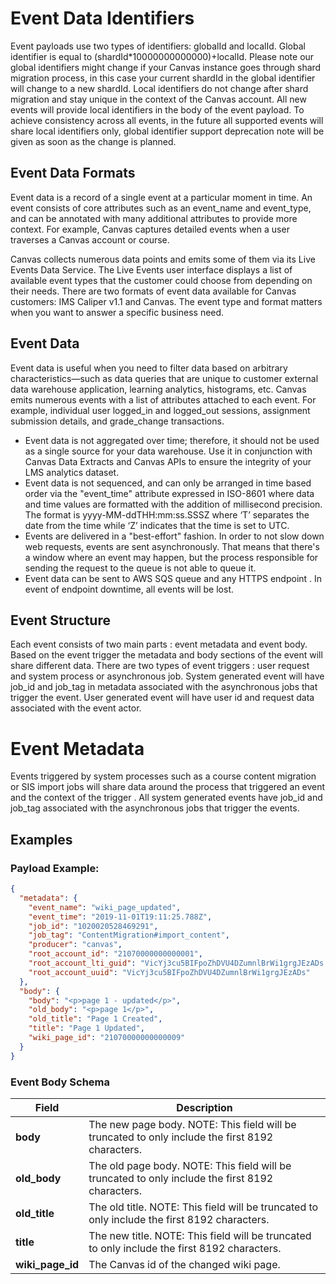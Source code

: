 Event Data Identifiers
==============

Event payloads use two types of identifiers: globalId and localId. Global identifier is equal to (shardId*10000000000000)+localId. Please note our global identifiers might change if your Canvas instance goes through shard migration process, in this case your current shardId in the global identifier will change to a new shardId. Local identifiers do not change after shard migration and stay unique in the context of the Canvas account. All new events will provide local identifiers in the body of the event payload. To achieve consistency across all events, in the future all supported events will share local identifiers only, global identifier support deprecation note will be given as soon as the change is planned.

## Event Data Formats

Event data is a record of a single event at a particular moment in time. An event consists of core attributes such as an event_name and event_type, and can be annotated with many additional attributes to provide more context. For example, Canvas captures detailed events when a user traverses a Canvas account or course.

Canvas collects numerous data points and emits some of them via its Live Events Data Service. The Live Events user interface displays a list of available event types that the customer could choose from depending on their needs. There are two formats of event data available for Canvas customers: IMS Caliper v1.1 and Canvas. The event type and format matters when you want to answer a specific business need.

## Event Data

Event data is useful when you need to filter data based on arbitrary characteristics—such as data queries that are unique to customer external data warehouse application, learning analytics, histograms, etc. Canvas emits numerous events with a list of attributes attached to each event. For example, individual user logged_in and logged_out sessions, assignment submission details, and grade_change transactions.

* Event data is not aggregated over time; therefore, it should not be used as a single source for your data warehouse. Use it in conjunction with Canvas Data Extracts and Canvas APIs to ensure the integrity of your LMS analytics dataset.
* Event data is not sequenced, and can only be arranged in time based order via the "event_time" attribute expressed in ISO-8601 where data and time values are formatted with the addition of millisecond precision. The format is yyyy-MM-ddTHH:mm:ss.SSSZ where ‘T’ separates the date from the time while ‘Z’ indicates that the time is set to UTC.
* Events are delivered in a "best-effort" fashion. In order to not slow down web requests, events are sent asynchronously. That means that there's a window where an event may happen, but the process responsible for sending the request to the queue is not able to queue it.
* Event data can be sent to AWS SQS queue and any HTTPS endpoint . In event of endpoint downtime, all events will be lost.

## Event Structure

Each event consists of two main parts : event metadata and event body. Based on the event trigger the metadata and body sections of the event will share different data. There are two types of event triggers : user request and system process or asynchronous job. System generated event will have job_id and job_tag in metadata associated with the asynchronous jobs that trigger the event. User generated event will have user id and request data associated with the event actor.

Event Metadata
==============

Events triggered by system processes such as a course content migration or SIS import jobs will share data around the process that triggered an event and the context of the trigger . All system generated events have job_id and job_tag associated with the asynchronous jobs that trigger the events.

## Examples



### Payload Example:

```json
{
  "metadata": {
    "event_name": "wiki_page_updated",
    "event_time": "2019-11-01T19:11:25.788Z",
    "job_id": "1020020528469291",
    "job_tag": "ContentMigration#import_content",
    "producer": "canvas",
    "root_account_id": "21070000000000001",
    "root_account_lti_guid": "VicYj3cu5BIFpoZhDVU4DZumnlBrWi1grgJEzADs.oxana.instructure.com",
    "root_account_uuid": "VicYj3cu5BIFpoZhDVU4DZumnlBrWi1grgJEzADs"
  },
  "body": {
    "body": "<p>page 1 - updated</p>",
    "old_body": "<p>page 1</p>",
    "old_title": "Page 1 Created",
    "title": "Page 1 Updated",
    "wiki_page_id": "21070000000000009"
  }
}
```



### Event Body Schema

| Field | Description |
|-|-|
| **body** | The new page body. NOTE: This field will be truncated to only include the first 8192 characters. |
| **old_body** | The old page body. NOTE: This field will be truncated to only include the first 8192 characters. |
| **old_title** | The old title. NOTE: This field will be truncated to only include the first 8192 characters. |
| **title** | The new title. NOTE: This field will be truncated to only include the first 8192 characters. |
| **wiki_page_id** | The Canvas id of the changed wiki page. |

